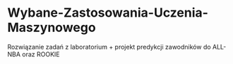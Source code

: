 # Wybane-Zastosowania-Uczenia-Maszynowego
Rozwiązanie zadań z laboratorium + projekt predykcji zawodników do ALL-NBA oraz ROOKIE
